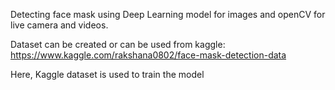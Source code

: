 Detecting face mask using Deep Learning model for images and openCV for live camera and videos.

Dataset can be created or can be used from kaggle:
    https://www.kaggle.com/rakshana0802/face-mask-detection-data

Here, Kaggle dataset is used to train the model
